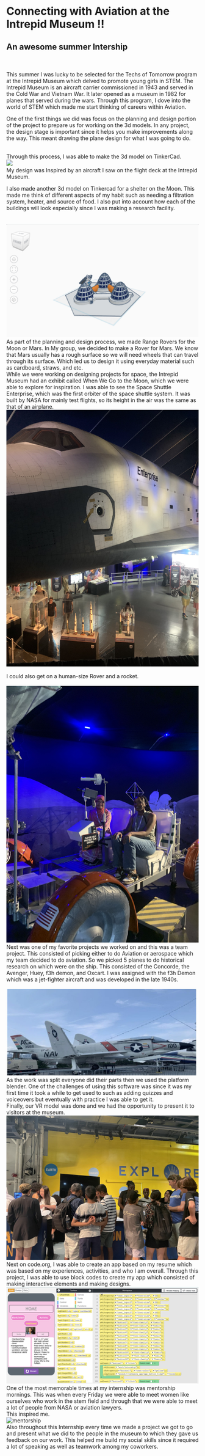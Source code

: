 

# Connecting with Aviation at the Intrepid Museum !!

## An awesome summer Intership
<br>  <br>
This summer I was lucky to be selected for the Techs of Tomorrow program at the Intrepid Museum which delved to promote young girls in STEM. The Intrepid Museum is an aircraft carrier commissioned in 1943 and served in the Cold War and Vietnam War. It later opened as a museum in 1982 for planes that served during the wars.  Through this program, I dove into the world of STEM which made me start thinking of careers within Aviation.
<br> 



One of the first things we did was focus on the planning and design portion of the project to prepare us for working on the 3d models. In any project, the design stage is important since it helps you make improvements along the way. This meant drawing the plane design for what I was going to do. 

<br>
Through this process, I was able to make the 3d model on TinkerCad. 
<br> 
<img src="Images/plane.jpg alt="picture of plane">  
<br> 
My design was Inspired by an aircraft I saw on the flight deck at the Intrepid Museum. 
<br> 

I also made another 3d model on Tinkercad for a shelter on the Moon. This made me think of different aspects of my habit such as needing a filtration system, heater, and source of food. I also put into account how each of the buildings will look especially since I was making a research facility.   
<br>  
<img src="Images/moon.jpg" alt="picture of 3d habitat"> 
<br>
As part of the planning and design process, we made Range Rovers for the Moon or Mars. In My group, we decided to make a Rover for Mars. We know that Mars usually has a rough surface so we will need wheels that can travel through its surface. Which led us to design it using everyday material such as cardboard, straws, and etc. 
<br> 
 While we were working on designing projects for space, the Intrepid Museum had an exhibit called When We Go to the Moon, which we were able to explore for inspiration. I was able to see the Space Shuttle Enterprise, which was the first orbiter of the space shuttle system. It was built by NASA for mainly test flights, so its height in the air was the same as that of an airplane. 
<br> 
<img src="Images/space.jpg" alt="picture of the space shuttle">
<br>

I could also get on a human-size Rover and a rocket.  
<br> 
<img src="Images/rover.jpg" alt="picture of me on a rover" >
<br>
Next was one of my favorite projects we worked on and this was a team project. This consisted of picking either to do Aviation or aerospace which my team decided to do aviation. So we picked 5 planes to do historical research on which were on the ship. This consisted of the Concorde, the Avenger, Huey, f3h demon, and Oxcart. I was assigned with the f3h Demon which was a jet-fighter aircraft and was developed in the late 1940s.  
<br> 
<img src="Images/demon.jpg" alt="picture of the f3h demon">
As the work was split everyone did their parts then we used the platform blender. One of the challenges of using this software was since it was my first time it took a while to get used to such as adding quizzes and voiceovers but eventually with practice I was able to get it. 
<br> 
Finally, our VR model was done and we had the opportunity to present it to visitors at the museum. 
<br> 
<img src="Images/public.jpg" alt="Prensenting to the public">
<br>
Next on code.org, I was able to create an app based on my resume which was based on my experiences, activities, and who I am overall. Through this project, I was able to use block codes to create my app which consisted of making interactive elements and making designs. 
<br> 
<img src="Images/code.jpg" alt="code of blocks">
<br>
One of the most memorable times at my internship was mentorship mornings. This was when every Friday we were able to meet women like ourselves who work in the stem field and through that we were able to meet a lot of people from NASA or aviation lawyers.
<br> 
This inspired me. 
<br> 
<img src="Images/mentorship.JPG" alt="mentorship">
<br>
Also throughout this Internship every time we made a project we got to go and present what we did to the people in the museum to which they gave us feedback on our work. This helped me build my social skills since it required a lot of speaking as well as teamwork among my coworkers. 
<br> 
